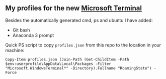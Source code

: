 ## My profiles for the new [Microsoft Terminal](https://devblogs.microsoft.com/commandline/windows-terminal-microsoft-store-preview-release/)

Besides the automatically generated cmd, ps and ubuntu I have added:

- Git bash
- Anaconda 3 prompt

Quick PS script to copy `profiles.json` from this repo to the location in your machine:

`Copy-Item profiles.json (Join-Path (Get-ChildItem -Path $env:userprofile\AppData\Local\Packages -Filter "Microsoft.WindowsTerminal*" -Directory).Fullname "RoamingState") -Force`

